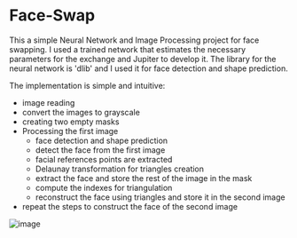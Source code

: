 # Face-Swap

This a simple Neural Network and Image Processing project for face swapping. I used a trained network that estimates the necessary parameters for the exchange and Jupiter to develop it. The library for the neural network is 'dlib' and I used it for face detection and shape prediction.  

The implementation is simple and intuitive:
  - image reading
  - convert the images to grayscale
  - creating two empty masks
  - Processing the first image
      - face detection and shape prediction
      - detect the face from the first image
      - facial references points are extracted
      - Delaunay transformation for triangles creation
      - extract the face and store the rest of the image in the mask
      - compute the indexes for triangulation
      - reconstruct the face using triangles and store it in the second image
  - repeat the steps to construct the face of the second image

![image](https://github.com/patricia32/Face-Swap/assets/125289158/c5b6a922-eacc-4fcf-9fc6-a8c3074a7092)
